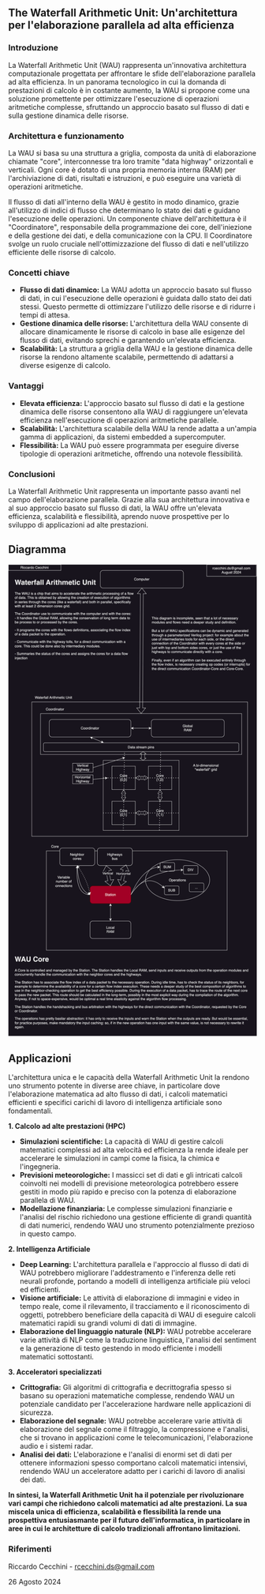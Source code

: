 ## The Waterfall Arithmetic Unit: Un'architettura per l'elaborazione parallela ad alta efficienza

### Introduzione

La Waterfall Arithmetic Unit (WAU) rappresenta un'innovativa architettura computazionale progettata per affrontare le sfide dell'elaborazione parallela ad alta efficienza. In un panorama tecnologico in cui la domanda di prestazioni di calcolo è in costante aumento, la WAU si propone come una soluzione promettente per ottimizzare l'esecuzione di operazioni aritmetiche complesse, sfruttando un approccio basato sul flusso di dati e sulla gestione dinamica delle risorse.

### Architettura e funzionamento

La WAU si basa su una struttura a griglia, composta da unità di elaborazione chiamate "core", interconnesse tra loro tramite "data highway" orizzontali e verticali. Ogni core è dotato di una propria memoria interna (RAM) per l'archiviazione di dati, risultati e istruzioni, e può eseguire una varietà di operazioni aritmetiche.

Il flusso di dati all'interno della WAU è gestito in modo dinamico, grazie all'utilizzo di indici di flusso che determinano lo stato dei dati e guidano l'esecuzione delle operazioni. Un componente chiave dell'architettura è il "Coordinatore", responsabile della programmazione dei core, dell'iniezione e della gestione dei dati, e della comunicazione con la CPU. Il Coordinatore svolge un ruolo cruciale nell'ottimizzazione del flusso di dati e nell'utilizzo efficiente delle risorse di calcolo.

### Concetti chiave

* **Flusso di dati dinamico:** La WAU adotta un approccio basato sul flusso di dati, in cui l'esecuzione delle operazioni è guidata dallo stato dei dati stessi. Questo permette di ottimizzare l'utilizzo delle risorse e di ridurre i tempi di attesa.
* **Gestione dinamica delle risorse:** L'architettura della WAU consente di allocare dinamicamente le risorse di calcolo in base alle esigenze del flusso di dati, evitando sprechi e garantendo un'elevata efficienza.
* **Scalabilità:** La struttura a griglia della WAU e la gestione dinamica delle risorse la rendono altamente scalabile, permettendo di adattarsi a diverse esigenze di calcolo.

### Vantaggi

* **Elevata efficienza:** L'approccio basato sul flusso di dati e la gestione dinamica delle risorse consentono alla WAU di raggiungere un'elevata efficienza nell'esecuzione di operazioni aritmetiche parallele.
* **Scalabilità:** L'architettura scalabile della WAU la rende adatta a un'ampia gamma di applicazioni, da sistemi embedded a supercomputer.
* **Flessibilità:** La WAU può essere programmata per eseguire diverse tipologie di operazioni aritmetiche, offrendo una notevole flessibilità.

### Conclusioni

La Waterfall Arithmetic Unit rappresenta un importante passo avanti nel campo dell'elaborazione parallela. Grazie alla sua architettura innovativa e al suo approccio basato sul flusso di dati, la WAU offre un'elevata efficienza, scalabilità e flessibilità, aprendo nuove prospettive per lo sviluppo di applicazioni ad alte prestazioni.

## Diagramma
![](diagram.drawio.svg)

## Applicazioni

L'architettura unica e le capacità della Waterfall Arithmetic Unit la rendono uno strumento potente in diverse aree chiave, in particolare dove l'elaborazione matematica ad alto flusso di dati, i calcoli matematici efficienti e specifici carichi di lavoro di intelligenza artificiale sono fondamentali.

**1. Calcolo ad alte prestazioni (HPC)**

* **Simulazioni scientifiche:** La capacità di WAU di gestire calcoli matematici complessi ad alta velocità ed efficienza la rende ideale per accelerare le simulazioni in campi come la fisica, la chimica e l'ingegneria.
* **Previsioni meteorologiche:** I massicci set di dati e gli intricati calcoli coinvolti nei modelli di previsione meteorologica potrebbero essere gestiti in modo più rapido e preciso con la potenza di elaborazione parallela di WAU.
* **Modellazione finanziaria:** Le complesse simulazioni finanziarie e l'analisi del rischio richiedono una gestione efficiente di grandi quantità di dati numerici, rendendo WAU uno strumento potenzialmente prezioso in questo campo.

**2. Intelligenza Artificiale**

* **Deep Learning:** L'architettura parallela e l'approccio al flusso di dati di WAU potrebbero migliorare l'addestramento e l'inferenza delle reti neurali profonde, portando a modelli di intelligenza artificiale più veloci ed efficienti.
* **Visione artificiale:** Le attività di elaborazione di immagini e video in tempo reale, come il rilevamento, il tracciamento e il riconoscimento di oggetti, potrebbero beneficiare della capacità di WAU di eseguire calcoli matematici rapidi su grandi volumi di dati di immagine.
* **Elaborazione del linguaggio naturale (NLP):** WAU potrebbe accelerare varie attività di NLP come la traduzione linguistica, l'analisi del sentiment e la generazione di testo gestendo in modo efficiente i modelli matematici sottostanti.

**3. Acceleratori specializzati**

* **Crittografia:** Gli algoritmi di crittografia e decrittografia spesso si basano su operazioni matematiche complesse, rendendo WAU un potenziale candidato per l'accelerazione hardware nelle applicazioni di sicurezza.
* **Elaborazione del segnale:** WAU potrebbe accelerare varie attività di elaborazione del segnale come il filtraggio, la compressione e l'analisi, che si trovano in applicazioni come le telecomunicazioni, l'elaborazione audio e i sistemi radar.
* **Analisi dei dati:** L'elaborazione e l'analisi di enormi set di dati per ottenere informazioni spesso comportano calcoli matematici intensivi, rendendo WAU un acceleratore adatto per i carichi di lavoro di analisi dei dati.

**In sintesi, la Waterfall Arithmetic Unit ha il potenziale per rivoluzionare vari campi che richiedono calcoli matematici ad alte prestazioni. La sua miscela unica di efficienza, scalabilità e flessibilità la rende una prospettiva entusiasmante per il futuro dell'informatica, in particolare in aree in cui le architetture di calcolo tradizionali affrontano limitazioni.** 


### Riferimenti

Riccardo Cecchini - rcecchini.ds@gmail.com

26 Agosto 2024